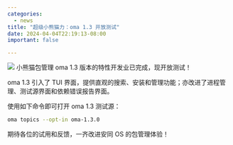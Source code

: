 ```yaml
---
categories:
  - news
title: "超级小熊猫力：oma 1.3 开放测试"
date: 2024-04-04T22:19:13-08:00
important: false

---
```

![](/assets/news/oma1.3.jpg)
小熊猫包管理 oma 1.3 版本的特性开发业已完成，现开放测试！

oma 1.3 引入了 TUI 界面，提供直观的搜索、安装和管理功能；亦改进了进程管理、测试源界面和依赖错误报告界面。

使用如下命令即可打开 oma 1.3 测试源：
```bash
oma topics --opt-in oma-1.3.0
```
期待各位的试用和反馈，一齐改进安同 OS 的包管理体验！
